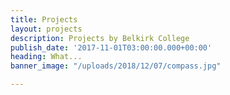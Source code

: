 ```yaml
---
title: Projects
layout: projects
description: Projects by Belkirk College
publish_date: '2017-11-01T03:00:00.000+00:00'
heading: What...
banner_image: "/uploads/2018/12/07/compass.jpg"

---
```

